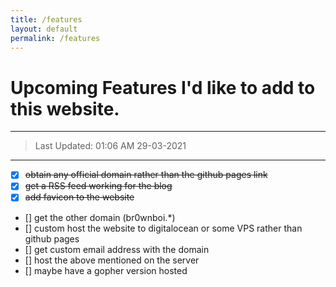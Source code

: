 ```yaml
---
title: /features
layout: default
permalink: /features
---
```


# Upcoming Features I'd like to add to this website.

------

> Last Updated: 01:06 AM 29-03-2021

-----


- [x] ~~obtain any official domain rather than the github pages link~~
- [x] ~~get a RSS feed working for the blog~~
- [x] ~~add favicon to the website~~
- [] get the other domain (br0wnboi.*)
- [] custom host the website to digitalocean or some VPS rather than github pages
- [] get custom email address with the domain
- [] host the above mentioned on the server
- [] maybe have a gopher version hosted

